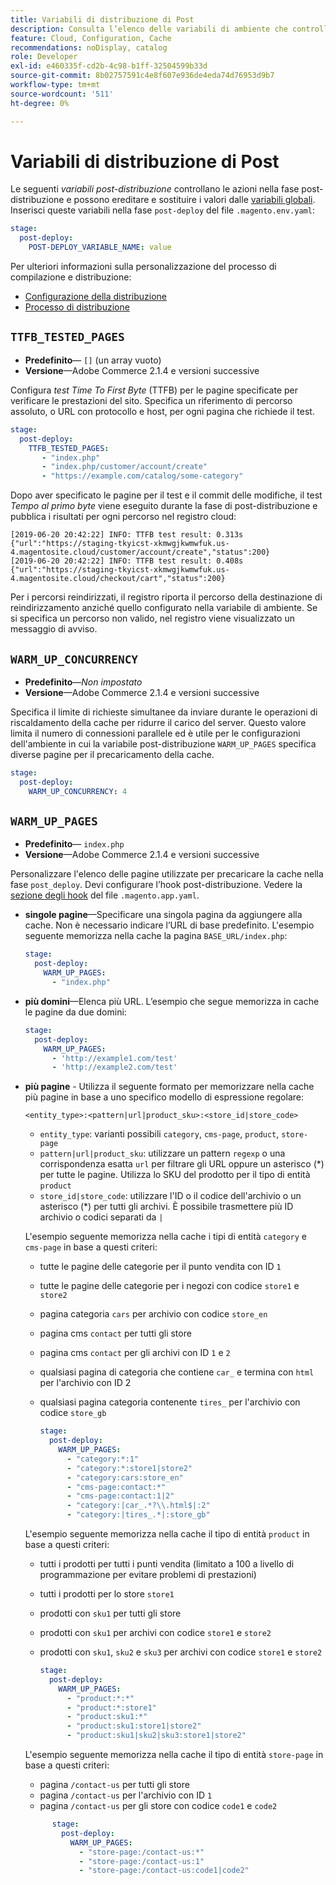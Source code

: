 ```yaml
---
title: Variabili di distribuzione di Post
description: Consulta l’elenco delle variabili di ambiente che controllano le azioni nella fase post-distribuzione di Adobe Commerce sull’infrastruttura cloud.
feature: Cloud, Configuration, Cache
recommendations: noDisplay, catalog
role: Developer
exl-id: e460335f-cd2b-4c98-b1ff-32504599b33d
source-git-commit: 8b02757591c4e8f607e936de4eda74d76953d9b7
workflow-type: tm+mt
source-wordcount: '511'
ht-degree: 0%

---
```


# Variabili di distribuzione di Post

Le seguenti _variabili post-distribuzione_ controllano le azioni nella fase post-distribuzione e possono ereditare e sostituire i valori dalle [variabili globali](variables-global.md). Inserisci queste variabili nella fase `post-deploy` del file `.magento.env.yaml`:

```yaml
stage:
  post-deploy:
    POST-DEPLOY_VARIABLE_NAME: value
```

Per ulteriori informazioni sulla personalizzazione del processo di compilazione e distribuzione:

- [Configurazione della distribuzione](configure-env-yaml.md)
- [Processo di distribuzione](../deploy/process.md)

## `TTFB_TESTED_PAGES`

- **Predefinito**— `[]` (un array vuoto)
- **Versione**—Adobe Commerce 2.1.4 e versioni successive

Configura _test Time To First Byte_ (TTFB) per le pagine specificate per verificare le prestazioni del sito. Specifica un riferimento di percorso assoluto, o URL con protocollo e host, per ogni pagina che richiede il test.

```yaml
stage:
  post-deploy:
    TTFB_TESTED_PAGES:
       - "index.php"
       - "index.php/customer/account/create"
       - "https://example.com/catalog/some-category"
```

Dopo aver specificato le pagine per il test e il commit delle modifiche, il test _Tempo al primo byte_ viene eseguito durante la fase di post-distribuzione e pubblica i risultati per ogni percorso nel registro cloud:

```terminal
[2019-06-20 20:42:22] INFO: TTFB test result: 0.313s {"url":"https://staging-tkyicst-xkmwgjkwmwfuk.us-4.magentosite.cloud/customer/account/create","status":200}
[2019-06-20 20:42:22] INFO: TTFB test result: 0.408s {"url":"https://staging-tkyicst-xkmwgjkwmwfuk.us-4.magentosite.cloud/checkout/cart","status":200}
```

Per i percorsi reindirizzati, il registro riporta il percorso della destinazione di reindirizzamento anziché quello configurato nella variabile di ambiente. Se si specifica un percorso non valido, nel registro viene visualizzato un messaggio di avviso.

## `WARM_UP_CONCURRENCY`

- **Predefinito**—_Non impostato_
- **Versione**—Adobe Commerce 2.1.4 e versioni successive

Specifica il limite di richieste simultanee da inviare durante le operazioni di riscaldamento della cache per ridurre il carico del server. Questo valore limita il numero di connessioni parallele ed è utile per le configurazioni dell&#39;ambiente in cui la variabile post-distribuzione `WARM_UP_PAGES` specifica diverse pagine per il precaricamento della cache.

```yaml
stage:
  post-deploy:
    WARM_UP_CONCURRENCY: 4
```

## `WARM_UP_PAGES`

- **Predefinito**— `index.php`
- **Versione**—Adobe Commerce 2.1.4 e versioni successive

Personalizzare l&#39;elenco delle pagine utilizzate per precaricare la cache nella fase `post_deploy`. Devi configurare l’hook post-distribuzione. Vedere la [sezione degli hook](../application/hooks-property.md) del file `.magento.app.yaml`.

- **singole pagine**—Specificare una singola pagina da aggiungere alla cache. Non è necessario indicare l’URL di base predefinito. L&#39;esempio seguente memorizza nella cache la pagina `BASE_URL/index.php`:

  ```yaml
  stage:
    post-deploy:
      WARM_UP_PAGES:
        - "index.php"
  ```

- **più domini**—Elenca più URL. L’esempio che segue memorizza in cache le pagine da due domini:

  ```yaml
  stage:
    post-deploy:
      WARM_UP_PAGES:
        - 'http://example1.com/test'
        - 'http://example2.com/test'
  ```

- **più pagine** - Utilizza il seguente formato per memorizzare nella cache più pagine in base a uno specifico modello di espressione regolare:

  ```terminal
  <entity_type>:<pattern|url|product_sku>:<store_id|store_code>
  ```

   - `entity_type`: varianti possibili `category`, `cms-page`, `product`, `store-page`
   - `pattern|url|product_sku`: utilizzare un pattern `regexp` o una corrispondenza esatta `url` per filtrare gli URL oppure un asterisco (\*) per tutte le pagine. Utilizza lo SKU del prodotto per il tipo di entità `product`
   - `store_id|store_code`: utilizzare l&#39;ID o il codice dell&#39;archivio o un asterisco (\*) per tutti gli archivi. È possibile trasmettere più ID archivio o codici separati da `|`

  L&#39;esempio seguente memorizza nella cache i tipi di entità `category` e `cms-page` in base a questi criteri:
   - tutte le pagine delle categorie per il punto vendita con ID `1`
   - tutte le pagine delle categorie per i negozi con codice `store1` e `store2`
   - pagina categoria `cars` per archivio con codice `store_en`
   - pagina cms `contact` per tutti gli store
   - pagina cms `contact` per gli archivi con ID `1` e `2`
   - qualsiasi pagina di categoria che contiene `car_` e termina con `html` per l&#39;archivio con ID 2
   - qualsiasi pagina categoria contenente `tires_` per l&#39;archivio con codice `store_gb`

     ```yaml
     stage:
       post-deploy:
         WARM_UP_PAGES:
           - "category:*:1"
           - "category:*:store1|store2"
           - "category:cars:store_en"
           - "cms-page:contact:*"
           - "cms-page:contact:1|2"
           - "category:|car_.*?\\.html$|:2"
           - "category:|tires_.*|:store_gb"
     ```

  L&#39;esempio seguente memorizza nella cache il tipo di entità `product` in base a questi criteri:
   - tutti i prodotti per tutti i punti vendita (limitato a 100 a livello di programmazione per evitare problemi di prestazioni)
   - tutti i prodotti per lo store `store1`
   - prodotti con `sku1` per tutti gli store
   - prodotti con `sku1` per archivi con codice `store1` e `store2`
   - prodotti con `sku1`, `sku2` e `sku3` per archivi con codice `store1` e `store2`

     ```yaml
     stage:
       post-deploy:
         WARM_UP_PAGES:
           - "product:*:*"
           - "product:*:store1"
           - "product:sku1:*"
           - "product:sku1:store1|store2"
           - "product:sku1|sku2|sku3:store1|store2"
     ```

  L&#39;esempio seguente memorizza nella cache il tipo di entità `store-page` in base a questi criteri:
   - pagina `/contact-us` per tutti gli store
   - pagina `/contact-us` per l&#39;archivio con ID `1`
   - pagina `/contact-us` per gli store con codice `code1` e `code2`

  ```yaml
        stage:
          post-deploy:
            WARM_UP_PAGES:
              - "store-page:/contact-us:*"
              - "store-page:/contact-us:1"
              - "store-page:/contact-us:code1|code2"
  ```
